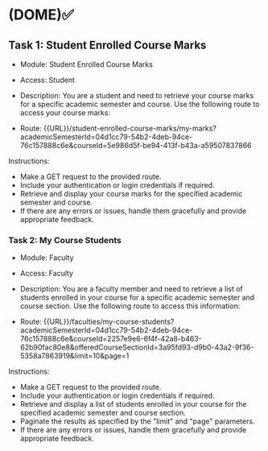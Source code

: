 # (DOME)✅

## Task 1: Student Enrolled Course Marks

- Module: Student Enrolled Course Marks
- Access: Student

- Description:
You are a student and need to retrieve your course marks for a specific academic semester and course. Use the following route to access your course marks:

- Route: {{URL}}/student-enrolled-course-marks/my-marks?academicSemesterId=04d1cc79-54b2-4deb-94ce-76c157888c6e&courseId=5e986d5f-be94-413f-b43a-a59507837866

Instructions:

- Make a GET request to the provided route.
- Include your authentication or login credentials if required.
- Retrieve and display your course marks for the specified academic semester and course.
- If there are any errors or issues, handle them gracefully and provide appropriate feedback.

### Task 2: My Course Students

- Module: Faculty
- Access: Faculty

- Description:
You are a faculty member and need to retrieve a list of students enrolled in your course for a specific academic semester and course section. Use the following route to access this information:

- Route: {{URL}}/faculties/my-course-students?academicSemesterId=04d1cc79-54b2-4deb-94ce-76c157888c6e&courseId=2257e9e6-6f4f-42a8-b463-62b90fac80e8&offeredCourseSectionId=3a95fd93-d9b0-43a2-9f36-5358a7863919&limit=10&page=1

Instructions:

- Make a GET request to the provided route.
- Include your authentication or login credentials if required.
- Retrieve and display a list of students enrolled in your course for the specified academic semester and course section.
- Paginate the results as specified by the "limit" and "page" parameters.
- If there are any errors or issues, handle them gracefully and provide appropriate feedback.

